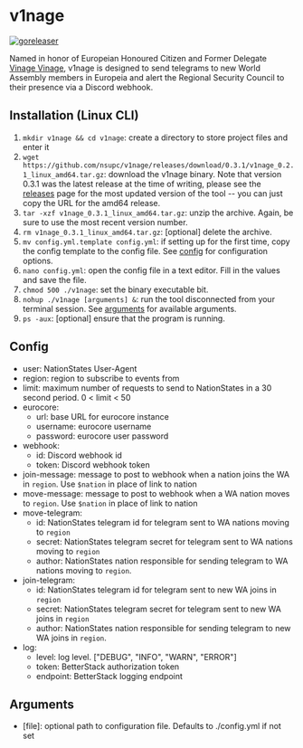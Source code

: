 # v1nage

[![goreleaser](https://github.com/nsupc/v1nage/actions/workflows/release.yml/badge.svg)](https://github.com/nsupc/v1nage/actions/workflows/release.yml)

Named in honor of Europeian Honoured Citizen and Former Delegate [Vinage Vinage](https://www.nationstates.net/page=boneyard?nation=delegate_vinage), v1nage is designed to send telegrams to new World Assembly members in Europeia and alert the Regional Security Council to their presence via a Discord webhook.

## Installation (Linux CLI)

1. `mkdir v1nage && cd v1nage`: create a directory to store project files and enter it
2. `wget https://github.com/nsupc/v1nage/releases/download/0.3.1/v1nage_0.2.1_linux_amd64.tar.gz`: download the v1nage binary. Note that version 0.3.1 was the latest release at the time of writing, please see the [releases](https://github.com/nsupc/v1nage/releases) page for the most updated version of the tool -- you can just copy the URL for the amd64 release.
3. `tar -xzf v1nage_0.3.1_linux_amd64.tar.gz`: unzip the archive. Again, be sure to use the most recent version number.
4. `rm v1nage_0.3.1_linux_amd64.tar.gz`: [optional] delete the archive.
5. `mv config.yml.template config.yml`: if setting up for the first time, copy the config template to the config file. See [config](#config) for configuration options.
6. `nano config.yml`: open the config file in a text editor. Fill in the values and save the file.
7. `chmod 500 ./v1nage`: set the binary executable bit.
8. `nohup ./v1nage [arguments] &`: run the tool disconnected from your terminal session. See [arguments](#arguments) for available arguments.
9. `ps -aux`: [optional] ensure that the program is running.

## Config

- user: NationStates User-Agent
- region: region to subscribe to events from
- limit: maximum number of requests to send to NationStates in a 30 second period. 0 < limit < 50
- eurocore:
  - url: base URL for eurocore instance
  - username: eurocore username
  - password: eurocore user password
- webhook:
  - id: Discord webhook id
  - token: Discord webhook token
- join-message: message to post to webhook when a nation joins the WA in `region`. Use `$nation` in place of link to nation
- move-message: message to post to webhook when a WA nation moves to `region`. Use `$nation` in place of link to nation
- move-telegram:
  - id: NationStates telegram id for telegram sent to WA nations moving to `region`
  - secret: NationStates telegram secret for telegram sent to WA nations moving to `region`
  - author: NationStates nation responsible for sending telegram to WA nations moving to `region`.
- join-telegram:
  - id: NationStates telegram id for telegram sent to new WA joins in `region`
  - secret: NationStates telegram secret for telegram sent to new WA joins in `region`
  - author: NationStates nation responsible for sending telegram to new WA joins in `region`.
- log:
  - level: log level. ["DEBUG", "INFO", "WARN", "ERROR"]
  - token: BetterStack authorization token
  - endpoint: BetterStack logging endpoint

## Arguments

- [file]: optional path to configuration file. Defaults to ./config.yml if not set
